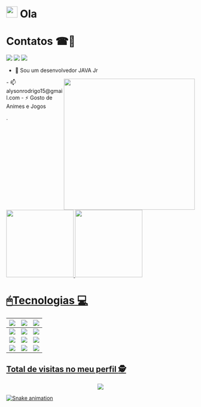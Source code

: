 <h1><img src="https://emojis.slackmojis.com/emojis/images/1570211625/6611/wave-animated.gif?1570211625" width="30"/> Ola

 #  Contatos ☎📌  
 
    
<a href="https://www.instagram.com/alysonrodrigo14/" target="_blank"><img src="https://img.shields.io/badge/-Instagram-%23E4405F?style=for-the-badge&logo=instagram&logoColor=white" target="_blank"></a>
  <a href = "alysonrodrigo15@gmail.com"><img src="https://img.shields.io/badge/-Gmail-%23333?style=for-the-badge&logo=gmail&logoColor=white" target="_blank"></a>
  <a href="https://www.linkedin.com/in/alyson-rodrigo/" target="_blank"><img src="https://img.shields.io/badge/-LinkedIn-%230077B5?style=for-the-badge&logo=linkedin&logoColor=white" target="_blank"></a> 
  
- 🔭 Sou um desenvolvedor JAVA Jr
    
 <img align='right' src="https://i.giphy.com/media/26tn33aiTi1jkl6H6/giphy.webp" width="350">
- 📫 alysonrodrigo15@gmail.com
- ⚡ Gosto de Animes e Jogos
 
 

 
 
 
 .
  <div>
  <a href="https://github.com/AlysonRodrigo">
  <img  alingn="center" height = "180em" src = "https://github-readme-stats.vercel.app/api?username=AlysonRodrigo&show_icons=true&theme=dark&include_all_commits=true&count_private=true" />   
  <img  alingn="center" height = "180em" src = "https://github-readme-stats.vercel.app/api/top-langs/?username=AlysonRodrigo&layout=compact&langs_count=7&theme=dark" />
</div
    
 
<p align="center"> 
    
#  🖱Tecnologias 💻
  
  
  | <img src="https://img.shields.io/badge/HTML5-orange?style=for-the-badge&logo=html5&logoColor=white"> | <img src="https://img.shields.io/badge/CSS3-blue?style=for-the-badge&logo=css3&logoColor=white"> | <img src="https://img.shields.io/badge/JavaScript-323330?style=for-the-badge&logo=javascript&logoColor=F7DF1E"> |
| :----------------------------------------------------------: | :----------------------------------------------------------: | :----------------------------------------------------------: |
| <img src="https://img.shields.io/badge/Angular-DD0031?style=for-the-badge&logo=angular&logoColor=white"> | <img src="https://img.shields.io/badge/Java-purple?style=for-the-badge&logo=java&logoColor=white"> | <img src="https://img.shields.io/badge/MySQL-00000F?style=for-the-badge&logo=mysql&logoColor=white"> |
| <img src="https://img.shields.io/badge/Spring_Boot-F2F4F9?style=for-the-badge&logo=spring-boot"> | <img src="https://img.shields.io/badge/C%23-239120?style=for-the-badge&logo=c-sharp&logoColor=white"> | <img src="https://img.shields.io/badge/Git-008000?style=for-the-badge&logo=git&logoColor=white"> | <img src= "https://img.shields.io/badge/Eclipse-2C2255?style=for-the-badge&logo=eclipse&logoColor=white">|
|<img src="https://img.shields.io/badge/PlayStation-003791?style=for-the-badge&logo=playstation&logoColor=white">|<img src= "https://img.shields.io/badge/Eclipse-2C2255?style=for-the-badge&logo=eclipse&logoColor=white">|<img src= "https://img.shields.io/badge/Crunchyroll-F47521?style=for-the-badge&logo=crunchyroll&logoColor=white">
  

 ## Total de visitas no meu perfil :detective: <br>
 <p align="center"> 
   <img alingn="center" src="https://profile-counter.glitch.me/teteusAraujo/count.svg" />
 </p>

</p>
  
  
  
  ![Snake animation](https://github.com/codethi/codethi/blob/output/github-contribution-grid-snake.svg)
</div>


